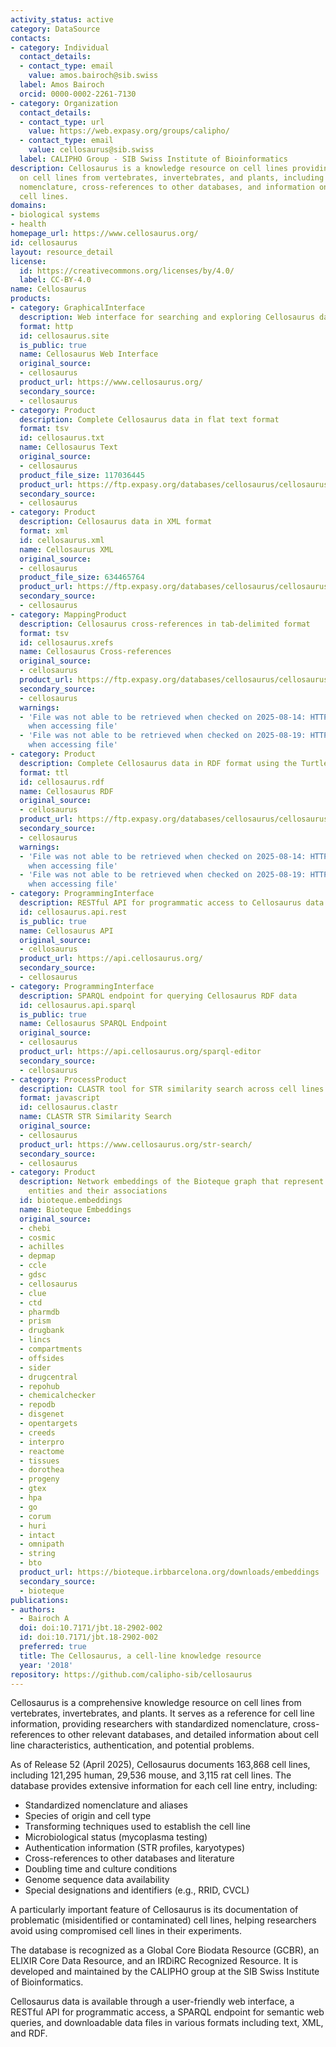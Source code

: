 ```yaml
---
activity_status: active
category: DataSource
contacts:
- category: Individual
  contact_details:
  - contact_type: email
    value: amos.bairoch@sib.swiss
  label: Amos Bairoch
  orcid: 0000-0002-2261-7130
- category: Organization
  contact_details:
  - contact_type: url
    value: https://web.expasy.org/groups/calipho/
  - contact_type: email
    value: cellosaurus@sib.swiss
  label: CALIPHO Group - SIB Swiss Institute of Bioinformatics
description: Cellosaurus is a knowledge resource on cell lines providing information
  on cell lines from vertebrates, invertebrates, and plants, including standardized
  nomenclature, cross-references to other databases, and information on problematic
  cell lines.
domains:
- biological systems
- health
homepage_url: https://www.cellosaurus.org/
id: cellosaurus
layout: resource_detail
license:
  id: https://creativecommons.org/licenses/by/4.0/
  label: CC-BY-4.0
name: Cellosaurus
products:
- category: GraphicalInterface
  description: Web interface for searching and exploring Cellosaurus data
  format: http
  id: cellosaurus.site
  is_public: true
  name: Cellosaurus Web Interface
  original_source:
  - cellosaurus
  product_url: https://www.cellosaurus.org/
  secondary_source:
  - cellosaurus
- category: Product
  description: Complete Cellosaurus data in flat text format
  format: tsv
  id: cellosaurus.txt
  name: Cellosaurus Text
  original_source:
  - cellosaurus
  product_file_size: 117036445
  product_url: https://ftp.expasy.org/databases/cellosaurus/cellosaurus.txt
  secondary_source:
  - cellosaurus
- category: Product
  description: Cellosaurus data in XML format
  format: xml
  id: cellosaurus.xml
  name: Cellosaurus XML
  original_source:
  - cellosaurus
  product_file_size: 634465764
  product_url: https://ftp.expasy.org/databases/cellosaurus/cellosaurus.xml
  secondary_source:
  - cellosaurus
- category: MappingProduct
  description: Cellosaurus cross-references in tab-delimited format
  format: tsv
  id: cellosaurus.xrefs
  name: Cellosaurus Cross-references
  original_source:
  - cellosaurus
  product_url: https://ftp.expasy.org/databases/cellosaurus/cellosaurus_xrefs.tsv
  secondary_source:
  - cellosaurus
  warnings:
  - 'File was not able to be retrieved when checked on 2025-08-14: HTTP 404 error
    when accessing file'
  - 'File was not able to be retrieved when checked on 2025-08-19: HTTP 404 error
    when accessing file'
- category: Product
  description: Complete Cellosaurus data in RDF format using the Turtle syntax
  format: ttl
  id: cellosaurus.rdf
  name: Cellosaurus RDF
  original_source:
  - cellosaurus
  product_url: https://ftp.expasy.org/databases/cellosaurus/cellosaurus.ttl
  secondary_source:
  - cellosaurus
  warnings:
  - 'File was not able to be retrieved when checked on 2025-08-14: HTTP 404 error
    when accessing file'
  - 'File was not able to be retrieved when checked on 2025-08-19: HTTP 404 error
    when accessing file'
- category: ProgrammingInterface
  description: RESTful API for programmatic access to Cellosaurus data
  id: cellosaurus.api.rest
  is_public: true
  name: Cellosaurus API
  original_source:
  - cellosaurus
  product_url: https://api.cellosaurus.org/
  secondary_source:
  - cellosaurus
- category: ProgrammingInterface
  description: SPARQL endpoint for querying Cellosaurus RDF data
  id: cellosaurus.api.sparql
  is_public: true
  name: Cellosaurus SPARQL Endpoint
  original_source:
  - cellosaurus
  product_url: https://api.cellosaurus.org/sparql-editor
  secondary_source:
  - cellosaurus
- category: ProcessProduct
  description: CLASTR tool for STR similarity search across cell lines
  format: javascript
  id: cellosaurus.clastr
  name: CLASTR STR Similarity Search
  original_source:
  - cellosaurus
  product_url: https://www.cellosaurus.org/str-search/
  secondary_source:
  - cellosaurus
- category: Product
  description: Network embeddings of the Bioteque graph that represent biological
    entities and their associations
  id: bioteque.embeddings
  name: Bioteque Embeddings
  original_source:
  - chebi
  - cosmic
  - achilles
  - depmap
  - ccle
  - gdsc
  - cellosaurus
  - clue
  - ctd
  - pharmdb
  - prism
  - drugbank
  - lincs
  - compartments
  - offsides
  - sider
  - drugcentral
  - repohub
  - chemicalchecker
  - repodb
  - disgenet
  - opentargets
  - creeds
  - interpro
  - reactome
  - tissues
  - dorothea
  - progeny
  - gtex
  - hpa
  - go
  - corum
  - huri
  - intact
  - omnipath
  - string
  - bto
  product_url: https://bioteque.irbbarcelona.org/downloads/embeddings
  secondary_source:
  - bioteque
publications:
- authors:
  - Bairoch A
  doi: doi:10.7171/jbt.18-2902-002
  id: doi:10.7171/jbt.18-2902-002
  preferred: true
  title: The Cellosaurus, a cell-line knowledge resource
  year: '2018'
repository: https://github.com/calipho-sib/cellosaurus
---
```

Cellosaurus is a comprehensive knowledge resource on cell lines from vertebrates, invertebrates, and plants. It serves as a reference for cell line information, providing researchers with standardized nomenclature, cross-references to other relevant databases, and detailed information about cell line characteristics, authentication, and potential problems.

As of Release 52 (April 2025), Cellosaurus documents 163,868 cell lines, including 121,295 human, 29,536 mouse, and 3,115 rat cell lines. The database provides extensive information for each cell line entry, including:

- Standardized nomenclature and aliases
- Species of origin and cell type
- Transforming techniques used to establish the cell line
- Microbiological status (mycoplasma testing)
- Authentication information (STR profiles, karyotypes)
- Cross-references to other databases and literature
- Doubling time and culture conditions
- Genome sequence data availability
- Special designations and identifiers (e.g., RRID, CVCL)

A particularly important feature of Cellosaurus is its documentation of problematic (misidentified or contaminated) cell lines, helping researchers avoid using compromised cell lines in their experiments.

The database is recognized as a Global Core Biodata Resource (GCBR), an ELIXIR Core Data Resource, and an IRDiRC Recognized Resource. It is developed and maintained by the CALIPHO group at the SIB Swiss Institute of Bioinformatics.

Cellosaurus data is available through a user-friendly web interface, a RESTful API for programmatic access, a SPARQL endpoint for semantic web queries, and downloadable data files in various formats including text, XML, and RDF.
